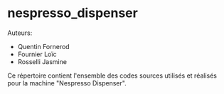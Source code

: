 # nespresso_dispenser
Auteurs:
- Quentin Fornerod
- Fournier Loïc
- Rosselli Jasmine

Ce répertoire contient l'ensemble des codes sources utilisés et réalisés pour la machine "Nespresso Dispenser".

